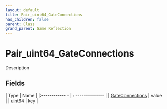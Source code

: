 ```yaml
---
layout: default
title: Pair_uint64_GateConnections
has_children: false
parent: Class
grand_parent: Game Reflection
---
```

# Pair_uint64_GateConnections
Description 

## Fields
| Type | Name |
|:------------ - | : -------------- |
| [GateConnections](game-reflection/classes/gate_connections.md) | value |
| [uint64](game-reflection/components/uint64.md) | key |
